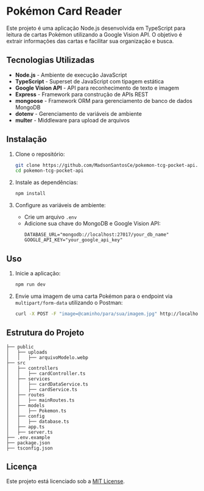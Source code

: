 # Pokémon Card Reader

Este projeto é uma aplicação Node.js desenvolvida em TypeScript para leitura de cartas Pokémon utilizando a Google Vision API. O objetivo é extrair informações das cartas e facilitar sua organização e busca.

## Tecnologias Utilizadas

- **Node.js** - Ambiente de execução JavaScript
- **TypeScript** - Superset de JavaScript com tipagem estática
- **Google Vision API** - API para reconhecimento de texto e imagem
- **Express** - Framework para construção de APIs REST
- **mongoose** - Framework ORM para gerenciamento de banco de dados MongoDB
- **dotenv** - Gerenciamento de variáveis de ambiente
- **multer** - Middleware para upload de arquivos

## Instalação

1. Clone o repositório:

   ```sh
   git clone https://github.com/MadsonSantosCe/pokemon-tcg-pocket-api.git
   cd pokemon-tcg-pocket-api
   ```

2. Instale as dependências:

   ```sh
   npm install
   ```

3. Configure as variáveis de ambiente:
   - Crie um arquivo `.env`
   - Adicione sua chave do MongoDB e Google Vision API:
     ```env
     DATABASE_URL="mongodb://localhost:27017/your_db_name"
     GOOGLE_API_KEY="your_google_api_key"
     ```

## Uso

1. Inicie a aplicação:

   ```sh
   npm run dev
   ```

2. Envie uma imagem de uma carta Pokémon para o endpoint via `multipart/form-data` utilizando o Postman:
   ```sh
   curl -X POST -F "image=@caminho/para/sua/imagem.jpg" http://localhost:3001/api/pokemon/cardUpload
   ```

## Estrutura do Projeto

```
├── public
│   ├── uploads
│   │   ├── arquivoModelo.webp
├── src
│   ├── controllers
│   │   ├── cardController.ts
│   ├── services
│   │   ├── cardDataService.ts
│   │   ├── cardService.ts
│   ├── routes
│   │   ├── mainRoutes.ts
│   ├── models
│   │   ├── Pokemon.ts
│   ├── config
│   │   ├── database.ts
│   ├── app.ts
│   ├── server.ts
├── .env.example
├── package.json
├── tsconfig.json
```

## Licença

Este projeto está licenciado sob a [MIT License](LICENSE).
